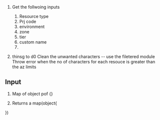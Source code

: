 1. Get the follwoing inputs
    1. Resource type
    2. Prj code
    3. environment
    4. zone
    5. tier
    6. custom name
    8.  

2. thinsg to d0
    Clean the unwanted characters -- use the filetered module
    Throw error when the no of characters for each resouce is greater than the az limits
    


## Input
1. Map of object pof {}

2. Returns a map(object{
    
})